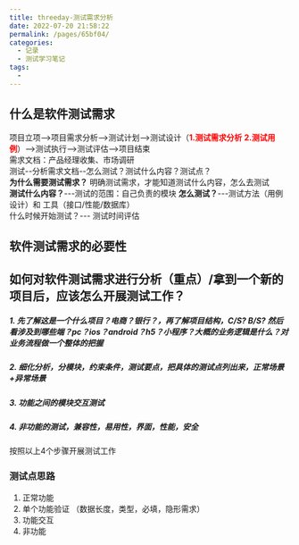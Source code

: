 ```yaml
---
title: threeday-测试需求分析
date: 2022-07-20 21:58:22
permalink: /pages/65bf04/
categories:
  - 记录
  - 测试学习笔记
tags:
  - 
---
```

## 什么是软件测试需求
项目立项-->项目需求分析-->测试计划-->测试设计（**<font color=red>1.测试需求分析</font>** **<font color=red>2.测试用例</font>**）-->测试执行-->测试评估-->项目结束  
需求文档：产品经理收集、市场调研  
测试--分析需求文档--怎么测试？测试什么内容？测试点？  
**为什么需要测试需求？**
明确测试需求，才能知道测试什么内容，怎么去测试  
**测试什么内容？**---测试的范围：自己负责的模块
**怎么测试？**---测试方法（用例设计）和 工具（接口/性能/数据库）  
什么时候开始测试？--- 测试时间评估  

## 软件测试需求的必要性


## 如何对软件测试需求进行分析（重点）/拿到一个新的项目后，应该怎么开展测试工作？
##### 1. 先了解这是一个什么项目？电商？银行？，再了解项目结构，C/S? B/S? 然后看涉及到哪些端？pc？ios？android？h5？小程序？大概的业务逻辑是什么？对业务流程做一个整体的把握
##### 2. 细化分析，分模块，约束条件，测试要点，把具体的测试点列出来，正常场景+异常场景
##### 3. 功能之间的模块交互测试
##### 4. 非功能的测试，兼容性，易用性，界面，性能，安全
按照以上4个步骤开展测试工作

### 测试点思路
1. 正常功能
2. 单个功能验证 （数据长度，类型，必填，隐形需求）
3. 功能交互
4. 非功能